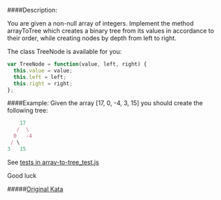 ####Description:

You are given a non-null array of integers. Implement the method arrayToTree which creates a binary tree from its values in accordance to their order, while creating nodes by depth from left to right.

The class TreeNode is available for you:

```js
var TreeNode = function(value, left, right) {
  this.value = value;
  this.left = left;
  this.right = right;
};
```

####Example:
Given the array [17, 0, -4, 3, 15] you should create the following tree:
```js
    17
   /  \
  0   -4
 / \
3   15
```

See [tests in array-to-tree_test.js](https://github.com/AlexVvx/code-wars/blob/master/katas/array-to-tree/array-to-tree_test.js)

Good luck

#####[Original Kata](https://www.codewars.com/kata/fun-with-trees-array-to-tree)
